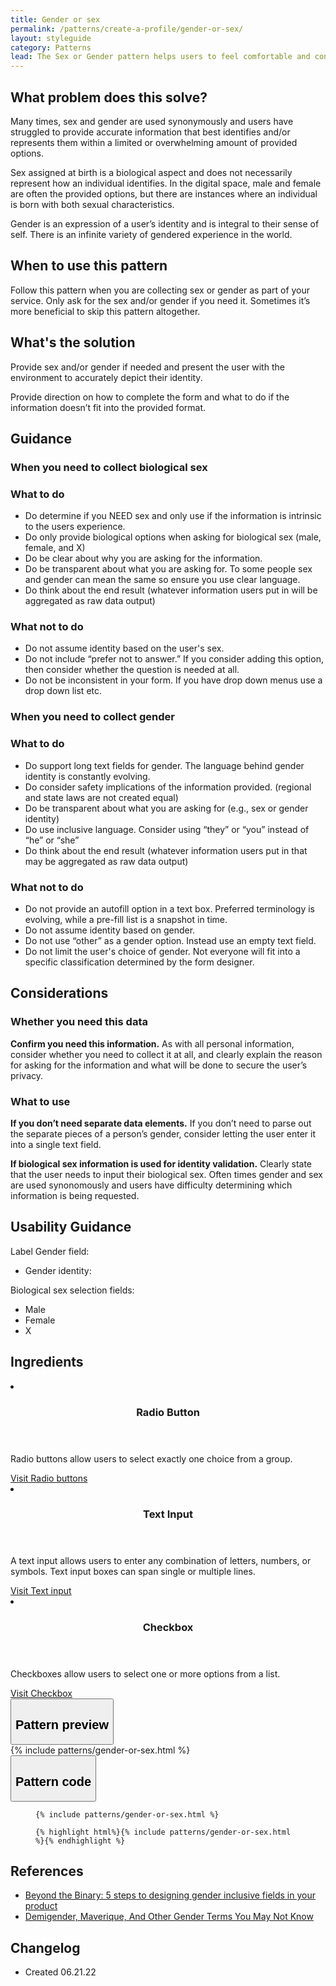 ```yaml
---
title: Gender or sex
permalink: /patterns/create-a-profile/gender-or-sex/
layout: styleguide
category: Patterns
lead: The Sex or Gender pattern helps users to feel comfortable and confident that their information is being used to identify them the way they choose or in a manner that will assist the user.
---
```


## What problem does this solve?
Many times, sex and gender are used synonymously and users have struggled to provide accurate information that best identifies and/or represents them within a limited or overwhelming amount of provided options.

Sex assigned at birth is a biological aspect and does not necessarily represent how an individual identifies. In the digital space, male and female are often the provided options, but there are instances where an individual is born with both sexual characteristics. 

Gender is an expression of a user’s identity and is integral to their sense of self. There is an infinite variety of gendered experience in the world.
 
## When to use this pattern 
Follow this pattern when you are collecting sex or gender as part of your service. Only ask for the sex and/or gender if you need it. Sometimes it’s more beneficial to skip this pattern altogether.

## What's the solution
Provide sex and/or gender if needed and present the user with the environment to accurately depict their identity. 

Provide direction on how to complete the form and what to do if the information doesn’t fit into the provided format.

## Guidance
### When you need to collect biological sex

<div class="grid-row grid-gap-3">
  <div class="tablet:grid-col-5">
    <div class="do-dont">
      <div class="do-dont__do">
      <h3 class="do-dont__heading">What to do</h3>
        <div class="do-dont__content">
          <ul>
            <li>Do determine if you NEED sex and only use if the information is intrinsic to the users experience.</li>
            <li>Do only provide biological options when asking for biological sex (male, female, and X)</li>
            <li>Do be clear about why you are asking for the information.</li>
            <li>Do be transparent about what you are asking for. To some people sex and gender can mean the same so ensure you use clear language.</li>
            <li>Do think about the end result (whatever information users put in will be aggregated as raw data output)</li>
          </ul> 
        </div>
      </div>
    </div>
  </div>
  <div class="tablet:grid-col-5">
    <div class="do-dont__dont">
    <h3 class="do-dont__heading">What not to do</h3>
      <div class="do-dont__content">
          <ul>
            <li>Do not assume identity based on the user's sex.</li>
            <li>Do not include “prefer not to answer.” If you consider adding this option, then consider whether the question is needed at all.</li>
            <li>Do not be inconsistent in your form. If you have drop down menus use a drop down list etc. </li>
          </ul>
      </div>
    </div>
  </div>
</div>

### When you need to collect gender

<div class="grid-row grid-gap-3">
  <div class="tablet:grid-col-5">
    <div class="do-dont">
      <div class="do-dont__do">
      <h3 class="do-dont__heading">What to do</h3>
        <div class="do-dont__content">
          <ul>
            <li>Do support long text fields for gender. The language behind gender identity is constantly evolving.</li>
            <li>Do consider safety implications of the information provided. (regional and state laws are not created equal)</li>
            <li>Do be transparent about what you are asking for (e.g., sex or gender identity)</li>
            <li>Do use inclusive language. Consider using “they” or “you” instead of “he” or “she”</li>
            <li>Do think about the end result (whatever information users put in that may be aggregated as raw data output)</li>
          </ul> 
        </div>
      </div>
    </div>
  </div>
  <div class="tablet:grid-col-5">
    <div class="do-dont__dont">
    <h3 class="do-dont__heading">What not to do</h3>
      <div class="do-dont__content">
          <ul>
            <li>Do not provide an autofill option in a text box. Preferred terminology is evolving, while a pre-fill list is a snapshot in time. </li>
            <li>Do not assume identity based on gender.</li>
            <li>Do not use “other” as a gender option. Instead use an empty text field.</li>
            <li>Do not limit the user's choice of gender. Not everyone will fit into a specific classification determined by the form designer.</li>
          </ul>
      </div>
    </div>
  </div>
</div>

## Considerations
### Whether you need this data
<b>Confirm you need this information.</b> As with all personal information, consider whether you need to collect it at all, and clearly explain the reason for asking for the information and what will be done to secure the user’s privacy.

### What to use 
<b>If you don’t need separate data elements.</b> If you don’t need to parse out the separate pieces of a person’s gender, consider letting the user enter it into a single text field.

<b>If biological sex information is used for identity validation.</b> Clearly state that the user needs to input their biological sex. Often times gender and sex are used synonomously and users have difficulty determining which information is being requested.

## Usability Guidance

Label Gender field:
- Gender identity:

Biological sex selection fields:
- Male
- Female
- X

## Ingredients

<div class="usa-card-group flex-row margin-top-2">
  <li
  class="usa-card site-component-card grid-col-4 tablet:grid-col-4 margin-bottom-2"
  role="region"
  aria-atomic="true"
  aria-label="Visit Toggle"
  data-meta="Visit Toggle">
    <div class="usa-card__container">
      <header class="usa-card__header">
        <h3 class="usa-card__heading font-lang-lg">Radio Button</h3>
      </header>
      <div class="usa-card__body font-lang-sm">
        <p>Radio buttons allow users to select exactly one choice from a group.</p>
        <a href="/components/radio-buttons/">Visit Radio buttons</a>
      </div>
    </div>
  </li>
  <li
  class="usa-card site-component-card grid-col-4 tablet:grid-col-4 margin-bottom-2"
  role="region"
  aria-atomic="true"
  aria-label="Visit Toggle"
  data-meta="Visit Toggle">
    <div class="usa-card__container">
      <header class="usa-card__header">
        <h3 class="usa-card__heading font-lang-lg">Text Input</h3>
      </header>
      <div class="usa-card__body font-lang-sm">
        <p>A text input allows users to enter any combination of letters, numbers, or symbols. Text input boxes can span single or multiple lines.</p>
        <a href="/components/text-input/">Visit Text input</a>
      </div>
    </div>
  </li>
  <li
  class="usa-card site-component-card grid-col-4 tablet:grid-col-4 margin-bottom-2"
  role="region"
  aria-atomic="true"
  aria-label="Visit Toggle"
  data-meta="Visit Toggle">
    <div class="usa-card__container">
      <header class="usa-card__header">
        <h3 class="usa-card__heading font-lang-lg">Checkbox</h3>
      </header>
      <div class="usa-card__body font-lang-sm">
        <p>Checkboxes allow users to select one or more options from a list.</p>
        <a href="/components/radio-buttons/">Visit Checkbox</a>
      </div>
    </div>
  </li>
</div>

<div class="usa-accordion usa-accordion--bordered site-accordion-code site-component-preview">
  <button class="usa-accordion__button" aria-controls="accordion-preview" aria-expanded="true"><h2 id="pattern-preview">Pattern preview</h2></button>
  <div id="accordion-preview" class="usa-accordion__content">
    {% include patterns/gender-or-sex.html %}
  </div>
</div>
<div class="usa-accordion usa-accordion--bordered site-accordion-code site-component-preview">
  <button class="usa-accordion__button" aria-controls="accordion-code" aria-expanded="false"><h2 id="pattern-code">Pattern code</h2></button>
  <div id="accordion-code" class="usa-accordion__content highlight-code">
    <div class="usa-sr-only">
      <figure class="highlight"><pre><code class="language-html" data-lang="html">{% include patterns/gender-or-sex.html %}</code></pre></figure>
    </div>
    <figure class="highlight"><pre><code class="language-html" data-lang="html">{% highlight html%}{% include patterns/gender-or-sex.html %}{% endhighlight %}</code></pre></figure>
  </div>
</div>

## References
- <a href="https://uxdesign.cc/beyond-the-binary-5-steps-to-designing-gender-inclusive-fields-in-your-product-ff9230337b4f">Beyond the Binary: 5 steps to designing gender inclusive fields in your product</a>
- <a href="https://www.dictionary.com/e/gender-terms-you-may-not-know/">Demigender, Maverique, And Other Gender Terms You May Not Know</a>

## Changelog
- Created 06.21.22